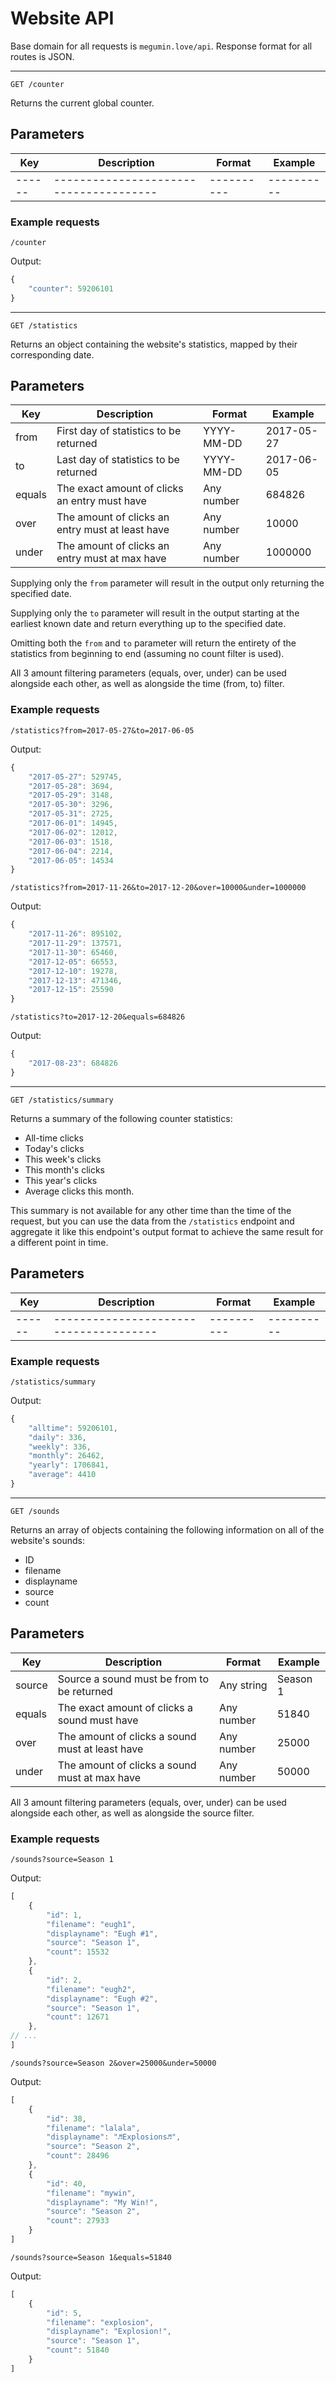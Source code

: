 # Website API

Base domain for all requests is ``megumin.love/api``. Response format for all routes is JSON.

---

`GET /counter`

Returns the current global counter.

## Parameters

| Key    | Description                            | Format     | Example    |
| ------ | -------------------------------------- | ---------- | ---------- |
| ------ | -------------------------------------- | ---------- | ---------- |

### Example requests

`/counter`

Output:

```js
{
    "counter": 59206101
}
```

---

`GET /statistics`

Returns an object containing the website's statistics, mapped by their corresponding date.

## Parameters

| Key    | Description                                        | Format     | Example    |
| ------ | -------------------------------------------------- | ---------- | ---------- |
| from   | First day of statistics to be returned             | YYYY-MM-DD | 2017-05-27 |
| to     | Last day of statistics to be returned              | YYYY-MM-DD | 2017-06-05 |
| equals | The exact amount of clicks an entry must have      | Any number | 684826     |
| over   | The amount of clicks an entry must at least have   | Any number | 10000      |
| under  | The amount of clicks an entry must at max have     | Any number | 1000000    |

Supplying only the `from` parameter will result in the output only returning the specified date.

Supplying only the `to` parameter will result in the output starting at the earliest known date and return everything up to the specified date.

Omitting both the `from` and `to` parameter will return the entirety of the statistics from beginning to end (assuming no count filter is used).

All 3 amount filtering parameters (equals, over, under) can be used alongside each other, as well as alongside the time (from, to) filter.

### Example requests

`/statistics?from=2017-05-27&to=2017-06-05`

Output:

```js
{
    "2017-05-27": 529745,
    "2017-05-28": 3694,
    "2017-05-29": 3148,
    "2017-05-30": 3296,
    "2017-05-31": 2725,
    "2017-06-01": 14945,
    "2017-06-02": 12012,
    "2017-06-03": 1518,
    "2017-06-04": 2214,
    "2017-06-05": 14534
}
```

`/statistics?from=2017-11-26&to=2017-12-20&over=10000&under=1000000`

Output:

```js
{
    "2017-11-26": 895102,
    "2017-11-29": 137571,
    "2017-11-30": 65460,
    "2017-12-05": 66553,
    "2017-12-10": 19278,
    "2017-12-13": 471346,
    "2017-12-15": 25590
}
```

`/statistics?to=2017-12-20&equals=684826`

Output:

```js
{
    "2017-08-23": 684826
}
```

---

`GET /statistics/summary`

Returns a summary of the following counter statistics:

- All-time clicks
- Today's clicks
- This week's clicks
- This month's clicks
- This year's clicks
- Average clicks this month.

This summary is not available for any other time than the time of the request, but you can use the data from the `/statistics` endpoint and aggregate it like this endpoint's output format to achieve the same result for a different point in time.

## Parameters

| Key    | Description                            | Format     | Example    |
| ------ | -------------------------------------- | ---------- | ---------- |
| ------ | -------------------------------------- | ---------- | ---------- |


### Example requests

`/statistics/summary`

Output:

```js
{
    "alltime": 59206101,
    "daily": 336,
    "weekly": 336,
    "monthly": 26462,
    "yearly": 1706841,
    "average": 4410
}
```

---

`GET /sounds`

Returns an array of objects containing the following information on all of the website's sounds:
- ID
- filename
- displayname
- source
- count

## Parameters

| Key    | Description                                       | Format     | Example    |
| ------ | ------------------------------------------------- | ---------- | ---------- |
| source | Source a sound must be from to be returned        | Any string | Season 1   |
| equals | The exact amount of clicks a sound must have      | Any number | 51840      |
| over   | The amount of clicks a sound must at least have   | Any number | 25000      |
| under  | The amount of clicks a sound must at max have     | Any number | 50000      |

All 3 amount filtering parameters (equals, over, under) can be used alongside each other, as well as alongside the source filter.

### Example requests

`/sounds?source=Season 1`

Output:

```js
[
    {
        "id": 1,
        "filename": "eugh1",
        "displayname": "Eugh #1",
        "source": "Season 1",
        "count": 15532
    },
    {
        "id": 2,
        "filename": "eugh2",
        "displayname": "Eugh #2",
        "source": "Season 1",
        "count": 12671
    },
// ...
]
```

`/sounds?source=Season 2&over=25000&under=50000`

Output:

```js
[
    {
        "id": 38,
        "filename": "lalala",
        "displayname": "♬Explosions♬",
        "source": "Season 2",
        "count": 28496
    },
    {
        "id": 40,
        "filename": "mywin",
        "displayname": "My Win!",
        "source": "Season 2",
        "count": 27933
    }
]
```

`/sounds?source=Season 1&equals=51840`

Output:

```js
[
    {
        "id": 5,
        "filename": "explosion",
        "displayname": "Explosion!",
        "source": "Season 1",
        "count": 51840
    }
]
```